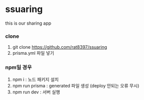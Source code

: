 # ssuaring

this is our sharing app

### clone

1. git clone https://github.com/rat8397/ssuaring
2. prisma.yml 파일 넣기

### npm일 경우

1. npm i : 노드 패키지 설치
2. npm run prisma : generated 파일 생성 (deploy 안되는 오류 무시)
3. npm run dev : 서버 실행
